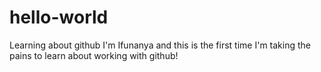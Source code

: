 # hello-world
Learning about github
I'm Ifunanya and this is the first time I'm taking the pains to learn about working with github!
